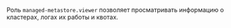 Роль `managed-metastore.viewer` позволяет просматривать информацию о кластерах, логах их работы и квотах.